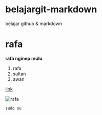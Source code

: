 # belajargit-markdown
belajar github &amp; markdown

# rafa 
**rafa nginep mulu**

1. rafa
2. sultan
3. awan

[link](github.com)

![rafa](https://upload.wikimedia.org/wikipedia/commons/thumb/f/f6/Rafa_Silva_2020.png/220px-Rafa_Silva_2020.png)

`sudo su`
